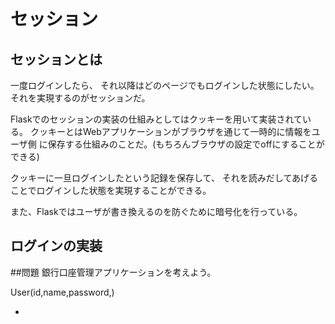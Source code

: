 # セッション

## セッションとは
一度ログインしたら、
それ以降はどのページでもログインした状態にしたい。
それを実現するのがセッションだ。

Flaskでのセッションの実装の仕組みとしてはクッキーを用いて実装されている。
クッキーとはWebアプリケーションがブラウザを通じて一時的に情報をユーザ側
に保存する仕組みのことだ。(もちろんブラウザの設定でoffにすることができる)

クッキーに一旦ログインしたという記録を保存して、
それを読みだしてあげることでログインした状態を実現することができる。

また、Flaskではユーザが書き換えるのを防ぐために暗号化を行っている。

## ログインの実装 

##問題
銀行口座管理アプリケーションを考えよう。

User(id,name,password,)

- 
